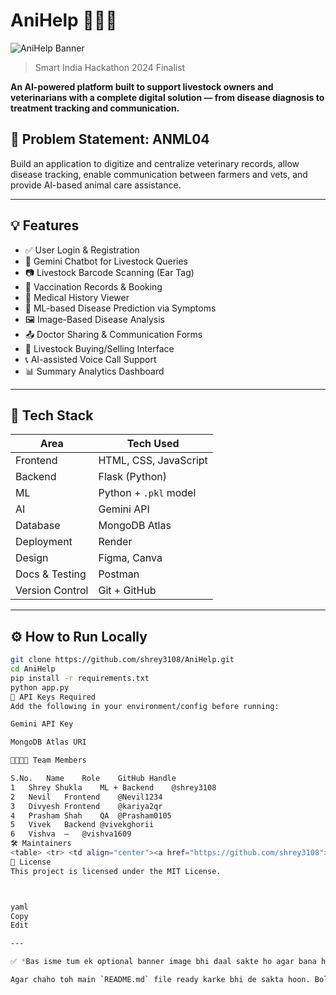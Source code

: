 # AniHelp 🐄🐓🐐

![AniHelp Banner](https://your-image-link-here.com/banner.png) <!-- Optional banner image -->

> Smart India Hackathon 2024 Finalist

**An AI-powered platform built to support livestock owners and veterinarians with a complete digital solution — from disease diagnosis to treatment tracking and communication.**

## 🚀 Problem Statement: ANML04

Build an application to digitize and centralize veterinary records, allow disease tracking, enable communication between farmers and vets, and provide AI-based animal care assistance.

---

## 💡 Features

- ✅ User Login & Registration  
- 💬 Gemini Chatbot for Livestock Queries  
- 📷 Livestock Barcode Scanning (Ear Tag)  
- 💉 Vaccination Records & Booking  
- 📁 Medical History Viewer  
- 🤖 ML-based Disease Prediction via Symptoms  
- 🖼️ Image-Based Disease Analysis  
- 📤 Doctor Sharing & Communication Forms  
- 🐄 Livestock Buying/Selling Interface  
- 📞 AI-assisted Voice Call Support  
- 📊 Summary Analytics Dashboard  

---

## 🧠 Tech Stack

| Area        | Tech Used                            |
|-------------|--------------------------------------|
| Frontend    | HTML, CSS, JavaScript                |
| Backend     | Flask (Python)                       |
| ML          | Python + `.pkl` model                |
| AI          | Gemini API                           |
| Database    | MongoDB Atlas                        |
| Deployment  | Render                               |
| Design      | Figma, Canva                         |
| Docs & Testing | Postman                           |
| Version Control | Git + GitHub                     |

---

## ⚙️ How to Run Locally

```bash
git clone https://github.com/shrey3108/AniHelp.git
cd AniHelp
pip install -r requirements.txt
python app.py
🔐 API Keys Required
Add the following in your environment/config before running:

Gemini API Key

MongoDB Atlas URI

👨‍👩‍👧‍👦 Team Members

S.No.	Name	Role	GitHub Handle
1	Shrey Shukla	ML + Backend	@shrey3108
2	Nevil	Frontend	@Nevil1234
3	Divyesh	Frontend	@kariya2qr
4	Prasham Shah	QA	@Prasham0105
5	Vivek	Backend	@vivekghorii
6	Vishva	—	@vishva1609
🛠 Maintainers
<table> <tr> <td align="center"><a href="https://github.com/shrey3108"><img src="https://avatars.githubusercontent.com/shrey3108" width="100px;"><br><sub><b>Shrey Shukla</b></sub></a></td> <td align="center"><a href="https://github.com/Nevil1234"><img src="https://avatars.githubusercontent.com/Nevil1234" width="100px;"><br><sub><b>Nevil</b></sub></a></td> <td align="center"><a href="https://github.com/kariya2qr"><img src="https://avatars.githubusercontent.com/kariya2qr" width="100px;"><br><sub><b>Divyesh</b></sub></a></td> <td align="center"><a href="https://github.com/Prasham0105"><img src="https://avatars.githubusercontent.com/Prasham0105" width="100px;"><br><sub><b>Prasham</b></sub></a></td> <td align="center"><a href="https://github.com/vivekghorii"><img src="https://avatars.githubusercontent.com/vivekghorii" width="100px;"><br><sub><b>Vivek</b></sub></a></td> <td align="center"><a href="https://github.com/vishva1609"><img src="https://avatars.githubusercontent.com/vishva1609" width="100px;"><br><sub><b>Vishva</b></sub></a></td> </tr> </table>
🧾 License
This project is licensed under the MIT License.



yaml
Copy
Edit

---

✅ *Bas isme tum ek optional banner image bhi daal sakte ho agar bana ho toh — warna ye ready-to-use hai for your GitHub repo.*

Agar chaho toh main `README.md` file ready karke bhi de sakta hoon. Bolo toh export ya upload ke liye b
